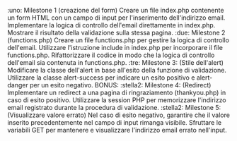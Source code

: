 :uno: Milestone 1 (creazione del form)
Creare un file index.php contenente un form HTML con un campo di input per l'inserimento dell'indirizzo email.
Implementare la logica di controllo dell'email direttamente in index.php.
Mostrare il risultato della validazione sulla stessa pagina.
:due: Milestone 2 (functions.php)
Creare un file functions.php per gestire la logica di controllo dell'email.
Utilizzare l'istruzione include in index.php per incorporare il file functions.php.
Rifattorizzare il codice in modo che la logica di controllo dell'email sia contenuta in functions.php.
:tre: Milestone 3: (Stile dell'alert)
Modificare la classe dell'alert in base all'esito della funzione di validazione.
Utilizzare la classe alert-success per indicare un esito positivo e alert-danger per un esito negativo.
BONUS:
:stella2: Milestone 4: (Redirect)
Implementare un redirect a una pagina di ringraziamento (thankyou.php) in caso di esito positivo.
Utilizzare la session PHP per memorizzare l'indirizzo email registrato durante la procedura di validazione.
:stella2: Milestone 5: (Visualizzare valore errato)
Nel caso di esito negativo, garantire che il valore inserito precedentemente nel campo di input rimanga visibile.
Sfruttare le variabili GET per mantenere e visualizzare l'indirizzo email errato nell'input.
